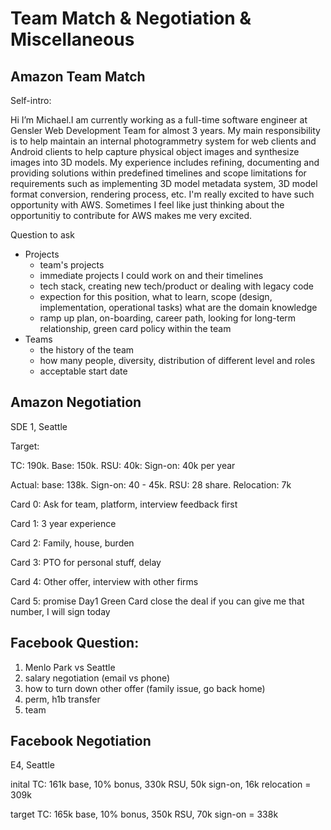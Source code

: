 # Team Match & Negotiation & Miscellaneous

## Amazon Team Match

Self-intro:

Hi I’m Michael.I am currently working as a full-time software engineer at Gensler Web Development Team for almost 3 years. My main responsibility is to help maintain an internal photogrammetry system for web clients and Android clients to help capture physical object images and synthesize images into 3D models. My experience includes refining, documenting and providing solutions within predefined timelines and scope limitations for requirements such as implementing 3D model metadata system, 3D model format conversion, rendering process, etc. I'm really excited to have such opportunity with AWS. Sometimes I feel like just thinking about the opportunitiy to contribute for AWS makes me very excited. 

Question to ask

* Projects
  * team's projects
  * immediate projects I could work on and their timelines
  * tech stack, creating new tech/product or dealing with legacy code
  * expection for this position, what to learn, scope \(design, implementation, operational tasks\) what are the domain knowledge
  * ramp up plan, on-boarding, career path, looking for long-term relationship, green card policy within the team
* Teams
  * the history of the team
  * how many people, diversity, distribution of different level and roles
  * acceptable start date

## Amazon Negotiation

SDE 1, Seattle

Target: 

TC: 190k. Base: 150k. RSU: 40k: Sign-on: 40k per year

Actual: base: 138k. Sign-on: 40 - 45k. RSU: 28 share. Relocation: 7k 

Card 0: Ask for team, platform, interview feedback first

Card 1: 3 year experience

Card 2: Family, house, burden

Card 3: PTO  for personal stuff, delay

Card 4: Other offer, interview with other firms

Card 5: promise Day1 Green Card close the deal if you can give me that number, I will sign today

## Facebook Question:

1. Menlo Park vs Seattle
2. salary negotiation \(email vs phone\)
3. how to turn down other offer \(family issue, go back home\)
4. perm, h1b transfer
5. team

## Facebook Negotiation

E4, Seattle

inital TC: 161k base, 10% bonus, 330k RSU, 50k sign-on, 16k relocation = 309k

target TC: 165k base, 10% bonus, 350k RSU, 70k sign-on = 338k

##  

